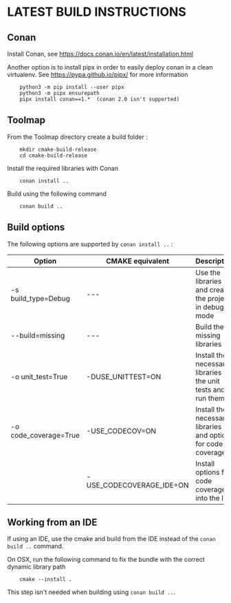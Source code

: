 # LATEST BUILD INSTRUCTIONS #

## Conan

Install Conan, see https://docs.conan.io/en/latest/installation.html

Another option is to install pipx in order to easily deploy conan in a clean virtualenv. See https://pypa.github.io/pipx/
for more information

        python3 -m pip install --user pipx
        python3 -m pipx ensurepath
        pipx install conan==1.*  (conan 2.0 isn't supported)

## Toolmap

From the Toolmap directory create a build folder :

        mkdir cmake-build-release
        cd cmake-build-release

Install the required libraries with Conan

        conan install ..

Build using the following command

        conan build ..

## Build options

The following options are supported by `conan install ..` :

| Option                  | CMAKE equivalent         | Description                                                     |
|---------------------    |-------------------       |-----------------------------------------------------------------|
| -s build_type=Debug     | ---                      | Use the libraries and create the project in debug mode          |
| --build=missing         | ---                      | Build the missing libraries                                     |
| -o unit_test=True       | -DUSE_UNITTEST=ON        | Install the necessary libraries for the unit tests and run them |
| -o code_coverage=True   | -USE_CODECOV=ON          | Install the necessary libraries and options for code coverage   |
|                         | -USE_CODECOVERAGE_IDE=ON | Install options for code coverage into the IDE                  |

## Working from an IDE

If using an IDE, use the cmake and build from the IDE instead of the `conan build ..` command.

On OSX, run the following command  to fix the bundle with the correct dynamic library path

        cmake --install .

This step isn't needed when building using `conan build ..`.





